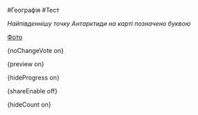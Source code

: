 #Географія #Тест

*Найпівденнішу точку Антарктиди на карті позначено буквою*

[Фото](https://zno.osvita.ua//doc/images/znotest/28/2842/114248_9.jpg)

{noChangeVote on}

{preview on}

{hideProgress on}

{shareEnable off}

{hideCount on}

